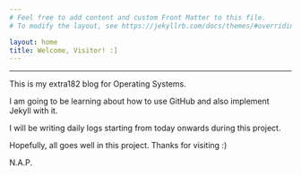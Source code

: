 ```yaml
---
# Feel free to add content and custom Front Matter to this file.
# To modify the layout, see https://jekyllrb.com/docs/themes/#overriding-theme-defaults

layout: home
title: Welcome, Visitor! :]
---
```

-----




This is my extra182 blog for Operating Systems.

I am going to be learning about how to use GitHub and also implement Jekyll with it.

I will be writing daily logs starting from today onwards during this project.


<!-- ### Logs
- [Log Day 1](2018/12/28/log.html)
- [Log Day 2](2018/12/29/log.html)
- [Log Day 3](2018/12/30/log.html) -->







Hopefully, all goes well in this project.
Thanks for visiting :)

N.A.P.
